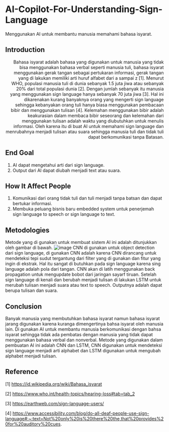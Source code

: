 # AI-Copilot-For-Understanding-Sign-Language
Menggunakan AI untuk membantu manusia memahami bahasa isyarat.

## Introduction
<div style="text-align: right"> Bahasa isyarat adalah bahasa yang digunakan untuk manusia yang tidak bisa menggunakan bahasa verbal seperti manusia tuli, bahasa isyarat menggunakan gerak tangan sebagai pertukaran informasi, gerak tangan yang di lakukan memiliki arti huruf alfabet dari a sampai z [1]. Menurut WHO, populasi manusia tuli di dunia sebanyak 1.5 juta jiwa atau sebanyak 20% dari total populasi dunia [2]. Dengan jumlah sebanyak itu manusia yang menggunakan sign language hanya sebanyak 70 juta jiwa [3]. Hal ini dikarenakan kurang banyaknya orang yang mengerti sign language sehingga kebanyakan orang tuli hanya biasa menggunakan pembacaan bibir dan menggunakan tulisan [4]. Kelemahan menggunakan bibir adalah keakurasian dalam membaca bibir seseorang dan kelemahan dari menggunakan tulisan adalah waktu yang diubutuhkan untuk menulis informasi. Oleh karena itu di buat AI untuk memahami sign language dan menrubahnya menjadi tulisan atau suara sehingga manusia tuli dan tidak tuli dapat berkomunikasi tanpa Batasan. </div>

## End Goal
1.	AI dapat mengetahui arti dari sign language.
2.	Output dari AI dapat diubah menjadi text atau suara.

## How It Affect People
1.	Komunikasi dari orang tidak tuli dan tuli menjadi tanpa batsan dan dapat bertukar informasi.
2.	Membuka peluang bisnis baru embedded system untuk penerjemah sign language to speech or sign language to text.

## Metodologies
Metode yang di gunakan untuk membuat sistem AI ini adalah ditunjukkan oleh gambar di bawah.
![image](https://github.com/Muhamad-Febrian-Soambaton/AI-Copilot-For-Understanding-Sign-Language/assets/148663785/01d64f62-f903-400f-a274-03c2c0afe279)
CNN di gunakan untuk object detection dari sign language, di gunakan CNN adalah karena CNN dirancang untuk mendeteksi tepi sudut tergantung dari filter yang di gunakan dan fitur yang ingin di ekstrak. Hal itu sangat di butuhkan pada sign language karena sing language adalah pola dari tangan. CNN akan di latih menggunakan back propagation untuk mengupdate bobot dari jaringan sayarf tiruan. Setelah sign language di kenali dan berubah menjadi tulisan di lakukan LSTM untuk merubah tulisan menjadi suara atau text to speech. Outputnya adalah dapat berupa tulisan dan suara. 

## Conclusion
Banyak manusia yang membutuhkan bahasa isyarat namun bahasa isyarat jarang digunakan karena kuranga dimengertinya bahsa isyarat oleh manusia lain. Di gunakan AI untuk membantu manusia berkomunikasi dengan bahsa isyarat sehingga tidak ada pembatas dengan manusia yang tidak dapat menggunakan bahasa verbal dan nonverbal. Metode yang digunakan dalam pembuatan AI ini adalah CNN dan LSTM, CNN digunakan untuk mendeteksi sign language menjadi arti alphabet dan LSTM digunakan untuk mengubah alphabet menjadi tulisan.

## Reference
[1] https://id.wikipedia.org/wiki/Bahasa_isyarat

[2] https://www.who.int/health-topics/hearing-loss#tab=tab_2 

[3] https://earthweb.com/sign-language-users/ 

[4] https://www.accessibility.com/blog/do-all-deaf-people-use-sign-language#:~:text=Not%20only%20is%20there%20the,that%20provides%20for%20auditory%20cues. 


